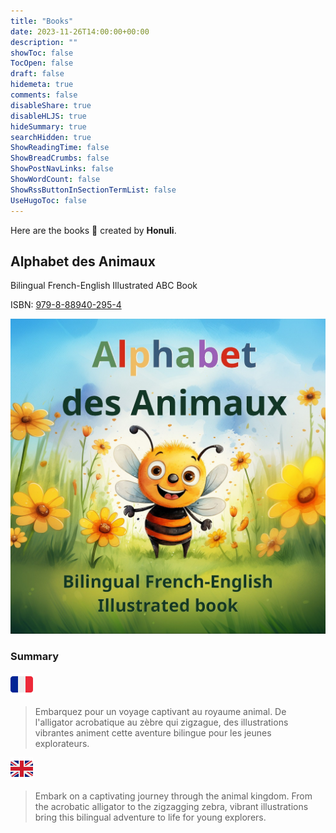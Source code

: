 ```yaml
---
title: "Books"
date: 2023-11-26T14:00:00+00:00
description: ""
showToc: false
TocOpen: false
draft: false
hidemeta: true
comments: false
disableShare: true
disableHLJS: true
hideSummary: true
searchHidden: true
ShowReadingTime: false
ShowBreadCrumbs: false
ShowPostNavLinks: false
ShowWordCount: false
ShowRssButtonInSectionTermList: false
UseHugoToc: false
---
```


Here are the books 📖 created by **Honuli**.

## Alphabet des Animaux

Bilingual French-English Illustrated ABC Book

ISBN: [979-8-88940-295-4](https://www.bookwire.com/book/9798889402954--102982918) 

![Alphabet](/alphabet_cover.jpg#center)

### Summary 

![French](/French_flag.png)
> Embarquez pour un voyage captivant au royaume animal. De l'alligator acrobatique au zèbre qui zigzague, des illustrations vibrantes animent cette aventure bilingue pour les jeunes explorateurs.

![English](/English_flag.png)
> Embark on a captivating journey through the animal kingdom. From the acrobatic alligator to the zigzagging zebra, vibrant illustrations bring this bilingual adventure to life for young explorers. 

